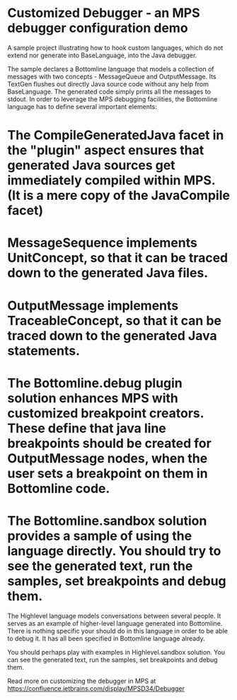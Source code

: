 Customized Debugger - an MPS debugger configuration demo
========================================================

A sample project illustrating how to hook custom languages, which do not extend nor generate into BaseLanguage, into the Java debugger.

The sample declares a Bottomline language that models a collection of messages with two concepts - MessageQueue and OutputMessage. Its TextGen flushes out directly Java source code without any help from BaseLanguage. The generated code simply prints all the messages to stdout.
In order to leverage the MPS debugging facilities, the Bottomline language has to define several important elements:
# The CompileGeneratedJava facet in the "plugin" aspect ensures that generated Java sources get immediately compiled within MPS. (It is a mere copy of the JavaCompile facet)
# MessageSequence implements UnitConcept, so that it can be traced down to the generated Java files.
# OutputMessage implements TraceableConcept, so that it can be traced down to the generated Java statements.
# The Bottomline.debug plugin solution enhances MPS with customized breakpoint creators. These define that java line breakpoints should be created for OutputMessage nodes, when the user sets a breakpoint on them in Bottomline code.
# The Bottomline.sandbox solution provides a sample of using the language directly. You should try to see the generated text, run the samples, set breakpoints and debug them.

The Highlevel language models conversations between several people. It serves as an example of higher-level language generated into Bottomline. There is nothing specific your should do in this language in order to be able to debug it. It has all been specified in Bottomline language already.

You should perhaps play with examples in Highlevel.sandbox solution. You can see the generated text, run the samples, set breakpoints and debug them.

Read more on customizing the debugger in MPS at https://confluence.jetbrains.com/display/MPSD34/Debugger
